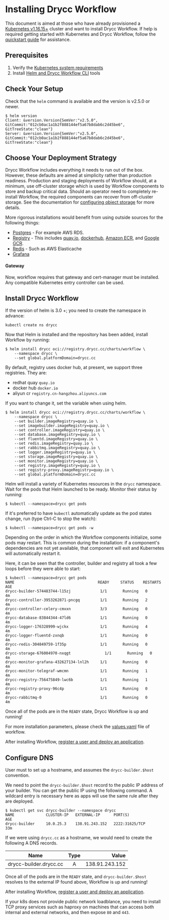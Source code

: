 # Installing Drycc Workflow

This document is aimed at those who have already provisioned a [Kubernetes v1.16.15+][] cluster
and want to install Drycc Workflow. If help is required getting started with Kubernetes and
Drycc Workflow, follow the [quickstart guide](../quickstart/index.md) for assistance.

## Prerequisites

1. Verify the [Kubernetes system requirements](system-requirements.md)
1. Install [Helm and Drycc Workflow CLI](../quickstart/install-cli-tools.md) tools

## Check Your Setup

Check that the `helm` command is available and the version is v2.5.0 or newer.

```
$ helm version
Client: &version.Version{SemVer:"v2.5.0", GitCommit:"012cb0ac1a1b2f888144ef5a67b8dab6c2d45be6", GitTreeState:"clean"}
Server: &version.Version{SemVer:"v2.5.0", GitCommit:"012cb0ac1a1b2f888144ef5a67b8dab6c2d45be6", GitTreeState:"clean"}
```

## Choose Your Deployment Strategy

Drycc Workflow includes everything it needs to run out of the box. However, these defaults are aimed at simplicity rather than
production readiness. Production and staging deployments of Workflow should, at a minimum, use off-cluster storage
which is used by Workflow components to store and backup critical data. Should an operator need to completely re-install
Workflow, the required components can recover from off-cluster storage. See the documentation for [configuring object
storage](configuring-object-storage.md) for more details.

More rigorous installations would benefit from using outside sources for the following things:
* [Postgres](configuring-postgres.md) - For example AWS RDS.
* [Registry](configuring-registry.md) - This includes [quay.io](https://quay.io), [dockerhub](https://hub.docker.com), [Amazon ECR](https://aws.amazon.com/ecr/), and [Google GCR](https://cloud.google.com/container-registry/).
* [Redis](../managing-workflow/platform-logging.md#configuring-off-cluster-redis) - Such as AWS Elasticache
* [Grafana](../managing-workflow/platform-monitoring.md#off-cluster-grafana)

#### Gateway

Now, workflow requires that gateway and cert-manager must be installed. Any compatible Kubernetes entry controller can be used.

## Install Drycc Workflow

If the version of helm is 3.0 +; you need to create the namespace in advance:

```
kubectl create ns drycc
```

Now that Helm is installed and the repository has been added, install Workflow by running:

```
$ helm install drycc oci://registry.drycc.cc/charts/workflow \
    --namespace drycc \
    --set global.platformDomain=drycc.cc
```

By default, registry uses docker hub, at present, we support three registries. They are:

* redhat quay `quay.io`
* docker hub `docker.io`
* aliyun cr `registry.cn-hangzhou.aliyuncs.com`

If you want to change it, set the variable when using helm.

```
$ helm install drycc oci://registry.drycc.cc/charts/workflow \
    --namespace drycc \
    --set builder.imageRegistry=quay.io \
    --set imagebuilder.imageRegistry=quay.io \
    --set controller.imageRegistry=quay.io \
    --set database.imageRegistry=quay.io \
    --set fluentd.imageRegistry=quay.io \
    --set redis.imageRegistry=quay.io \
    --set rabbitmq.imageRegistry=quay.io \
    --set logger.imageRegistry=quay.io \
    --set storage.imageRegistry=quay.io \
    --set monitor.imageRegistry=quay.io \
    --set registry.imageRegistry=quay.io \
    --set registry-proxy.imageRegistry=quay.io \
    --set global.platformDomain=drycc.cc
```

Helm will install a variety of Kubernetes resources in the `drycc` namespace.
Wait for the pods that Helm launched to be ready. Monitor their status by running:

```
$ kubectl --namespace=drycc get pods
```

If it's preferred to have `kubectl` automatically update as the pod states change, run (type Ctrl-C to stop the watch):

```
$ kubectl --namespace=drycc get pods -w
```

Depending on the order in which the Workflow components initialize, some pods may restart. This is common during the
installation: if a component's dependencies are not yet available, that component will exit and Kubernetes will
automatically restart it.

Here, it can be seen that the controller, builder and registry all took a few loops before they were able to start:

```
$ kubectl --namespace=drycc get pods
NAME                                     READY     STATUS    RESTARTS   AGE
drycc-builder-574483744-l15zj             1/1       Running   0          4m
drycc-controller-3953262871-pncgq         1/1       Running   2          4m
drycc-controller-celery-cmxxn             3/3       Running   0          4m
drycc-database-83844344-47ld6             1/1       Running   0          4m
drycc-logger-176328999-wjckx              1/1       Running   4          4m
drycc-logger-fluentd-zxnqb                1/1       Running   0          4m
drycc-redis-304849759-1f35p               1/1       Running   0          4m
drycc-storage-676004970-nxqgt               1/1       Running   0          4m
drycc-monitor-grafana-432627134-lnl2h     1/1       Running   0          4m
drycc-monitor-telegraf-wmcmn              1/1       Running   1          4m
drycc-registry-756475849-lwc6b            1/1       Running   1          4m
drycc-registry-proxy-96c4p                1/1       Running   0          4m
drycc-rabbitmq-0                          1/1       Running   0          4m
```

Once all of the pods are in the `READY` state, Drycc Workflow is up and running!

For more installation parameters, please check the [values.yaml](https://github.com/drycc/workflow/blob/main/charts/workflow/values.yaml) file of workflow.

After installing Workflow, [register a user and deploy an application](../quickstart/deploy-an-app.md).

[Kubernetes v1.16.15+]: system-requirements.md#kubernetes-versions

## Configure DNS

User must to set up a hostname, and assumes the `drycc-builder.$host` convention.

We need to point the `drycc-builder.$host` record to the public IP address of your builder. You can get the public IP using the following command. A wildcard entry is necessary here as apps will use the same rule after they are deployed.

```
$ kubectl get svc drycc-builder --namespace drycc
NAME              CLUSTER-IP   EXTERNAL-IP      PORT(S)                      AGE
drycc-builder     10.0.25.3    138.91.243.152   2222:31625/TCP               33m
```


If we were using `drycc.cc` as a hostname, we would need to create the following A DNS records.

| Name                         | Type          | Value          |
| ---------------------------- |:-------------:| --------------:|
| drycc-builder.drycc.cc       | A             | 138.91.243.152 |

Once all of the pods are in the `READY` state, and `drycc-builder.$host` resolves to the external IP found above, Workflow is up and running!

After installing Workflow, [register a user and deploy an application](../quickstart/deploy-an-app.md).

If your k8s does not provide public network loadblance, you need to install TCP proxy services such as haproxy on machines that can
access both internal and external networks, and then expose `80` and `443`.
